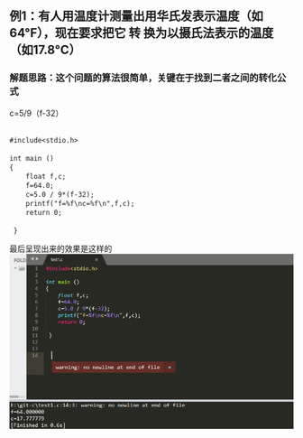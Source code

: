 ## 例1：有人用温度计测量出用华氏发表示温度（如64°F），现在要求把它  转     换为以摄氏法表示的温度（如17.8°C）
### 解题思路：这个问题的算法很简单，关键在于找到二者之间的转化公式
c=5/9（f-32）

```

#include<stdio.h>

int main ()
{
	float f,c;
	f=64.0;
	c=5.0 / 9*(f-32);
	printf("f=%f\nc=%f\n",f,c);
    return 0;
    
 }

 ```


最后呈现出来的效果是这样的![](1.png)